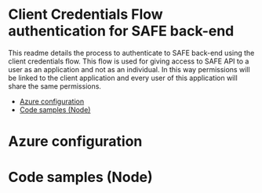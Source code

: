 Client Credentials Flow authentication for SAFE back-end
======= 

This readme details the process to authenticate to SAFE back-end using the client credentials flow. This flow is used for giving access to SAFE API to a user as an application and not as an individual. In this way permissions will be linked to the client application and every user of this application will share the same permissions.

*   [Azure configuration](#azure-configuration)
*   [Code samples (Node)](#code-samples-node-)
# Azure configuration

# Code samples (Node)